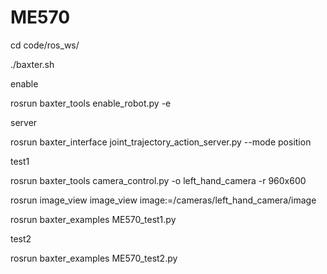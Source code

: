 # ME570
cd code/ros_ws/

./baxter.sh



enable

rosrun baxter_tools enable_robot.py -e



server

rosrun baxter_interface joint_trajectory_action_server.py --mode position



test1

rosrun baxter_tools camera_control.py -o left_hand_camera -r 960x600

rosrun image_view image_view image:=/cameras/left_hand_camera/image

rosrun baxter_examples ME570_test1.py



test2

rosrun baxter_examples ME570_test2.py
